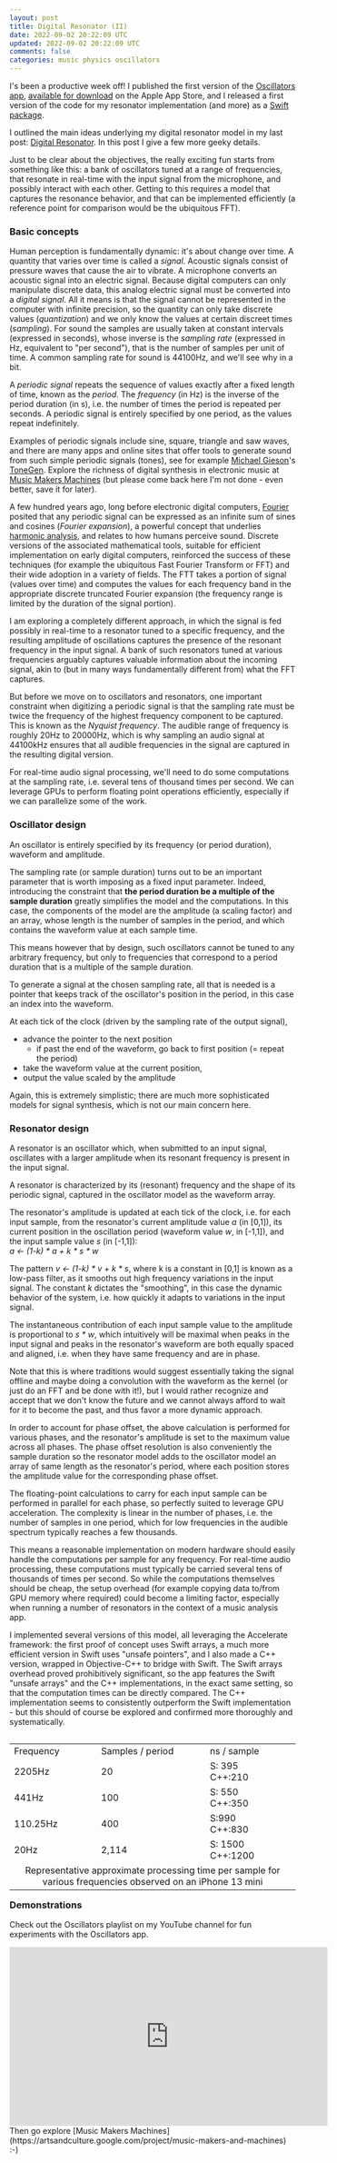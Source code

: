 ```yaml
---
layout: post
title: Digital Resonator (II)
date: 2022-09-02 20:22:09 UTC
updated: 2022-09-02 20:22:09 UTC
comments: false
categories: music physics oscillators
---
```


I's been a productive week off! I published the first version of the [Oscillators app](/Oscillators/), [available for download](https://apps.apple.com/us/app/oscillators/id1641353759) on the Apple App Store, and I released a first version of the code for my resonator implementation (and more) as a [Swift package](https://github.com/alexandrefrancois/Oscillators).

I outlined the main ideas underlying my digital resonator model in my last post: [Digital Resonator](/music/physics/oscillators/2022/08/08/Digital-Resonator.html). In this post I give a few more geeky details.

Just to be clear about the objectives, the really exciting fun starts from something like this: a bank of oscillators tuned at a range of frequencies, that resonate in real-time with the input signal from the microphone, and possibly interact with each other. Getting to this requires a model that captures the resonance behavior, and that can be implemented efficiently (a reference point for comparison would be the ubiquitous FFT).

### Basic concepts

Human perception is fundamentally dynamic: it's about change over time. A quantity that varies over time is called a _signal_. Acoustic signals consist of pressure waves that cause the air to vibrate. A microphone converts an acoustic signal into an electric signal. Because digital computers can only manipulate discrete data, this analog electric signal must be converted into a _digital signal_. All it means is that the signal cannot be represented in the computer with infinite precision, so the quantity can only take discrete values (_quantization_) and we only know the values at certain discreet times (_sampling_). For sound the samples are usually taken at constant intervals (expressed in seconds), whose inverse is the _sampling rate_ (expressed in Hz, equivalent to "per second"), that is the number of samples per unit of time. A common sampling rate for sound is 44100Hz, and we'll see why in a bit.

A _periodic signal_ repeats the sequence of values exactly after a fixed length of time, known as the _period_. The _frequency_ (in Hz) is the inverse of the period duration (in s), i.e. the number of times the period is repeated per seconds. A periodic signal is entirely specified by one period, as the values repeat indefinitely. 

Examples of periodic signals include sine, square, triangle and saw waves, and there are many apps and online sites that offer tools to generate sound from such simple periodic signals (tones), see for example [Michael Gieson](https://www.gieson.com/)'s [ToneGen](https://www.gieson.com/Library/projects/utilities/tonegen/). Explore the richness of digital synthesis in electronic music at [Music Makers Machines](https://artsandculture.google.com/project/music-makers-and-machines) (but please come back here I'm not done - even better, save it for later).

A few hundred years ago, long before electronic digital computers, [Fourier](https://en.wikipedia.org/wiki/Joseph_Fourier) posited that any periodic signal can be expressed as an infinite sum of sines and cosines (_Fourier expansion_), a powerful concept that underlies [harmonic analysis](https://en.wikipedia.org/wiki/Harmonic_analysis), and relates to how humans perceive sound. Discrete versions of the associated mathematical tools, suitable for efficient implementation on early digital computers, reinforced the success of these techniques (for example the ubiquitous Fast Fourier Transform or FFT) and their wide adoption in a variety of fields. The FTT takes a portion of signal (values over time) and computes the values for each frequency band in the appropriate discrete truncated Fourier expansion (the frequency range is limited by the duration of the signal portion).

I am exploring a completely different approach, in which the signal is fed possibly in real-time to a resonator tuned to a specific frequency, and the resulting amplitude of oscillations captures the presence of the resonant frequency in the input signal. A bank of such resonators tuned at various frequencies arguably captures valuable information about the incoming signal, akin to (but in many ways fundamentally different from) what the FFT captures.

But before we move on to oscillators and resonators, one important constraint when digitizing a periodic signal is that the sampling rate must be twice the frequency of the highest frequency component to be captured. This is known as the _Nyquist frequency_. The audible range of frequency is roughly 20Hz to 20000Hz, which is why sampling an audio signal at 44100kHz ensures that all audible frequencies in the signal are captured in the resulting digital version.

For real-time audio signal processing, we'll need to do some computations at the sampling rate, i.e. several tens of thousand times per second. We can leverage GPUs to perform floating point operations efficiently, especially if we can parallelize some of the work.

### Oscillator design

An oscillator is entirely specified by its frequency (or period duration), waveform and amplitude.

The sampling rate (or sample duration) turns out to be an important parameter that is worth imposing as a fixed input parameter.
Indeed, introducing the constraint that **the period duration be a multiple of the sample duration** greatly simplifies the model and the computations. In this case, the components of the model are the amplitude (a scaling factor) and an array, whose length is the number of samples in the period, and which contains the waveform value at each sample time.

This means however that by design, such oscillators cannot be tuned to any arbitrary frequency, but only to frequencies that correspond to a period duration that is a multiple of the sample duration.

To generate a signal at the chosen sampling rate, all that is needed is a pointer that keeps track of the oscillator's position in the period, in this case an index into the waveform.

At each tick of the clock (driven by the sampling rate of the output signal),
- advance the pointer to the next position
  - if past the end of the waveform, go back to first position (= repeat the period)
- take the waveform value at the current position,
- output the value scaled by the amplitude

Again, this is extremely simplistic; there are much more sophisticated models for signal synthesis, which is not our main concern here.

### Resonator design

A resonator is an oscillator which, when submitted to an input signal, oscillates with a larger amplitude when its resonant frequency is present in the input signal.

A resonator is characterized by its (resonant) frequency and the shape of its periodic signal, captured in the oscillator model as the waveform array.

The resonator's amplitude is updated at each tick of the clock, i.e. for each input sample, from the resonator's current amplitude value _a_ (in [0,1]), its current position in the oscillation period (waveform value _w_, in [-1,1]), and the input sample value _s_ (in [-1,1]):  
_a <- (1-k) * a + k * s * w_  

The pattern _v <- (1-k) * v + k * s_, where k is a constant in [0,1] is known as a low-pass filter, as it smooths out high frequency variations in the input signal. The constant _k_ dictates the "smoothing", in this case the dynamic behavior of the system, i.e. how quickly it adapts to variations in the input signal.

The instantaneous contribution of each input sample value to the amplitude is proportional to _s * w_, which intuitively will be maximal when peaks in the input signal and peaks in the resonator's waveform are both equally spaced and aligned, i.e. when they have same frequency and are in phase.

Note that this is where traditions would suggest essentially taking the signal offline and maybe doing a convolution with the waveform as the kernel (or just do an FFT and be done with it!), but I would rather recognize and accept that we don't know the future and we cannot always afford to wait for it to become the past, and thus favor a more dynamic approach.

In order to account for phase offset, the above calculation is performed for various phases, and the resonator's amplitude is set to the maximum value across all phases. The phase offset resolution is also conveniently the sample duration so the resonator model adds to the oscillator model an array of same length as the resonator's period, where each position stores the amplitude value for the corresponding phase offset.

The floating-point calculations to carry for each input sample can be performed in parallel for each phase, so perfectly suited to leverage GPU acceleration. The complexity is linear in the number of phases, i.e. the number of samples in one period, which for low frequencies in the audible spectrum typically reaches a few thousands.

This means a reasonable implementation on modern hardware should easily handle the computations per sample for any frequency. For real-time audio processing, these computations must typically be carried several tens of thousands of times per second. So while the computations themselves should be cheap, the setup overhead (for example copying data to/from GPU memory where required) could become a limiting factor, especially when running a number of resonators in the context of a music analysis app.

I implemented several versions of this model, all leveraging the Accelerate framework: the first proof of concept uses Swift arrays, a much more efficient version in Swift uses "unsafe pointers", and I also made a C++ version, wrapped in Objective-C++ to bridge with Swift. The Swift arrays overhead proved prohibitively significant, so the app features the Swift "unsafe arrays" and the C++ implementations, in the exact same setting, so that the computation times can be directly compared. The C++ implementation seems to consistently outperform the Swift implementation - but this should of course be explored and confirmed more thoroughly and systematically.

<table align="left" cellpadding="0" cellspacing="0" class="tr-caption-container" style="margin-left: auto; margin-right: auto; text-align: left;"><tbody>
<tr><td>Frequency</td><td>Samples / period</td><td>ns / sample</td></tr>
<tr><td>2205Hz</td><td>20</td><td>S: 395<br>C++:210</td></tr>
<tr><td>441Hz</td><td>100</td><td>S: 550<br>C++:350</td></tr>
<tr><td>110.25Hz</td><td>400</td><td>S:990 <br>C++:830</td></tr>
<tr><td>20Hz</td><td>2,114</td><td>S: 1500<br>C++:1200</td></tr>
<tr><td colspan=3 style="text-align: center;">Representative approximate processing time per sample for various frequencies observed on an iPhone 13 mini</td></tr>
</tbody></table>

### Demonstrations

Check out the Oscillators playlist on my YouTube channel for fun experiments with the Oscillators app.

<iframe width="560" height="315" src="https://www.youtube.com/embed/videoseries?list=PLVcB_ABiKC_djwV2PXnSCWkvXOXt8PRMC" title="YouTube video player" frameborder="0" allow="accelerometer; autoplay; clipboard-write; encrypted-media; gyroscope; picture-in-picture" allowfullscreen></iframe>

<br>
Then go explore [Music Makers Machines](https://artsandculture.google.com/project/music-makers-and-machines) :-)